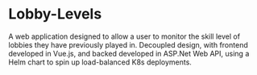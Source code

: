 # Lobby-Levels

A web application designed to allow a user to monitor the skill level of lobbies they have previously played in. Decoupled design, with frontend developed in Vue.js, and backed developed in ASP.Net Web API, using a Helm chart to spin up load-balanced K8s deployments.

